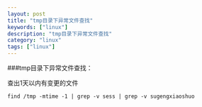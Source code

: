 ```yaml
---
layout: post
title: "tmp目录下异常文件查找"
keywords: ["linux"]
description: "tmp目录下异常文件查找"
category: "linux"
tags: ["linux"]
---
```



###tmp目录下异常文件查找：

查出1天以内有变更的文件
```
find /tmp -mtime -1 | grep -v sess | grep -v sugengxiaoshuo
```